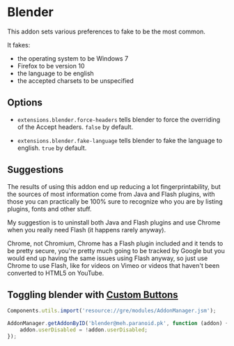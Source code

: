 Blender
========
This addon sets various preferences to fake to be the most common.

It fakes:

* the operating system to be Windows 7
* Firefox to be version 10
* the language to be english
* the accepted charsets to be unspecified

Options
-------
* `extensions.blender.force-headers` tells blender to force the overriding of
  the Accept headers. `false` by default.

* `extensions.blender.fake-language` tells blender to fake the language to
  english. `true` by default.

Suggestions
-----------
The results of using this addon end up reducing a lot fingerprintability, but
the sources of most information come from Java and Flash plugins, with those
you can practically be 100% sure to recognize who you are by listing plugins,
fonts and other stuff.

My suggestion is to uninstall both Java and Flash plugins and use Chrome when
you really need Flash (it happens rarely anyway).

Chrome, not Chromium, Chrome has a Flash plugin included and it tends to be
pretty secure, you're pretty much going to be tracked by Google but you would
end up having the same issues using Flash anyway, so just use Chrome to use
Flash, like for videos on Vimeo or videos that haven't been converted to HTML5
on YouTube.

Toggling blender with [Custom Buttons](https://addons.mozilla.org/en-US/firefox/addon/custom-buttons/?src=search)
------------------------------------------------------------------------------------------------------------------------

```javascript
Components.utils.import('resource://gre/modules/AddonManager.jsm');

AddonManager.getAddonByID('blender@meh.paranoid.pk', function (addon) {
    addon.userDisabled = !addon.userDisabled;
});
```
